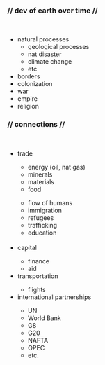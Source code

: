 <h3> // dev of earth over time //</h3><br>
<ul><li>
natural processes
<ul><li>geological processes</li>
<li>nat disaster</li>
<li>climate change</li>
<li>etc</li></ul> 
<li>borders</li>
<li>colonization</li>
<li>war</li>
<li>empire</li>
<li>religion</li> 
</ul></li>  
<h3>// connections // </h3><br>
<ul>
<li>trade</li>
<ul><li>energy (oil, nat gas)</li>
<li>minerals</li>
<li>materials</li>
<li>food</li></ul>
<ul><li>flow of humans</li>
<li>immigration</li>
<li>refugees</li>
<li>trafficking</li>
<li>education</li><br></ul>
<li>capital</li>
<ul><li>finance</li>
<li>aid</li></ul>
<li>transportation</li>
<ul><li>flights</ul></li> 
<li>international partnerships</li>
<ul><li>UN</li>
<li>World Bank</li>
<li>G8</li>
<li>G20</li>
<li>NAFTA</li>
<li>OPEC</li>
<li>etc.</li></ul>

</ul></li>
